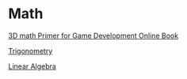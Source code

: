 # Math

[3D math Primer for Game Development Online Book](https://gamemath.com/book/)

[Trigonometry](https://jdelezenne.github.io/Codex/Core/Trigonometry.html#d2589dfe-78a8-4217-b48e-05f6323562e2)

[Linear Algebra](http://immersivemath.com/ila/tableofcontents.html?)


